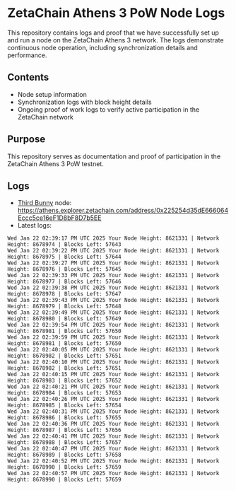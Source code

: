 # ZetaChain Athens 3 PoW Node Logs
This repository contains logs and proof that we have successfully set up and run a node on the ZetaChain Athens 3 network. The logs demonstrate continuous node operation, including synchronization details and performance.

## Contents
- Node setup information
- Synchronization logs with block height details
- Ongoing proof of work logs to verify active participation in the ZetaChain network

## Purpose
This repository serves as documentation and proof of participation in the ZetaChain Athens 3 PoW testnet.

## Logs

- [Third Bunny](https://thirdbunny.xyz/) node: https://athens.explorer.zetachain.com/address/0x225254d35dE666064Eccc5ce16eF1D8bF8D7b5EE
- Latest logs:
```
Wed Jan 22 02:39:17 PM UTC 2025 Your Node Height: 8621331 | Network Height: 8678974 | Blocks Left: 57643
Wed Jan 22 02:39:22 PM UTC 2025 Your Node Height: 8621331 | Network Height: 8678975 | Blocks Left: 57644
Wed Jan 22 02:39:27 PM UTC 2025 Your Node Height: 8621331 | Network Height: 8678976 | Blocks Left: 57645
Wed Jan 22 02:39:33 PM UTC 2025 Your Node Height: 8621331 | Network Height: 8678977 | Blocks Left: 57646
Wed Jan 22 02:39:38 PM UTC 2025 Your Node Height: 8621331 | Network Height: 8678978 | Blocks Left: 57647
Wed Jan 22 02:39:43 PM UTC 2025 Your Node Height: 8621331 | Network Height: 8678979 | Blocks Left: 57648
Wed Jan 22 02:39:49 PM UTC 2025 Your Node Height: 8621331 | Network Height: 8678980 | Blocks Left: 57649
Wed Jan 22 02:39:54 PM UTC 2025 Your Node Height: 8621331 | Network Height: 8678981 | Blocks Left: 57650
Wed Jan 22 02:39:59 PM UTC 2025 Your Node Height: 8621331 | Network Height: 8678981 | Blocks Left: 57650
Wed Jan 22 02:40:05 PM UTC 2025 Your Node Height: 8621331 | Network Height: 8678982 | Blocks Left: 57651
Wed Jan 22 02:40:10 PM UTC 2025 Your Node Height: 8621331 | Network Height: 8678982 | Blocks Left: 57651
Wed Jan 22 02:40:15 PM UTC 2025 Your Node Height: 8621331 | Network Height: 8678983 | Blocks Left: 57652
Wed Jan 22 02:40:21 PM UTC 2025 Your Node Height: 8621331 | Network Height: 8678984 | Blocks Left: 57653
Wed Jan 22 02:40:26 PM UTC 2025 Your Node Height: 8621331 | Network Height: 8678985 | Blocks Left: 57654
Wed Jan 22 02:40:31 PM UTC 2025 Your Node Height: 8621331 | Network Height: 8678986 | Blocks Left: 57655
Wed Jan 22 02:40:36 PM UTC 2025 Your Node Height: 8621331 | Network Height: 8678987 | Blocks Left: 57656
Wed Jan 22 02:40:41 PM UTC 2025 Your Node Height: 8621331 | Network Height: 8678988 | Blocks Left: 57657
Wed Jan 22 02:40:47 PM UTC 2025 Your Node Height: 8621331 | Network Height: 8678989 | Blocks Left: 57658
Wed Jan 22 02:40:52 PM UTC 2025 Your Node Height: 8621331 | Network Height: 8678990 | Blocks Left: 57659
Wed Jan 22 02:40:57 PM UTC 2025 Your Node Height: 8621331 | Network Height: 8678990 | Blocks Left: 57659
```
